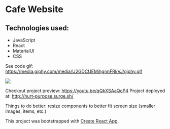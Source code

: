 # Cafe Website

## Technologies used: 
- JavaScript
- React 
- MaterialUI
- CSS

See code gif: https://media.giphy.com/media/U2GDCUEMihgnnFRkVJ/giphy.gif

![](https://media.giphy.com/media/U2GDCUEMihgnnFRkVJ/giphy.gif) 

Checkout project preview: https://youtu.be/qQkXSAaQoP4
Project deployed at: http://hurt-purpose.surge.sh/ 

Things to do better: resize components to better fit screen size (smaller images, items, etc.)

This project was bootstrapped with [Create React App](https://github.com/facebook/create-react-app).
